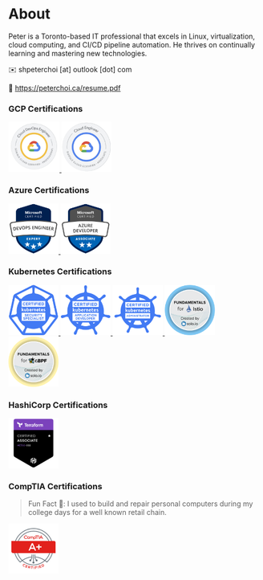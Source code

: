 # About
Peter is a Toronto-based IT professional that excels in Linux, virtualization, cloud computing, and CI/CD pipeline automation. He thrives on continually learning and mastering new technologies.

✉️ shpeterchoi [at] outlook [dot] com

📄 https://peterchoi.ca/resume.pdf

### GCP Certifications
<a href="https://www.credly.com/badges/1b38fdc5-cce9-4228-939d-2cb0c9492c4f/public_url">
<img class="icon-image" height="100" src="https://github.com/peterchoi-ca/peterchoi-ca/blob/main/img/gcp/gcp-certified-devops-engineer-pro.png" alt="GCP Certified Cloud DevOps Engineer Professional" />    
</a>
<a href="https://www.credly.com/badges/615fe55d-dd5d-486d-b1ef-4d24a2503089/public_url">
<img class="icon-image" height="100" src="https://github.com/peterchoi-ca/peterchoi-ca/blob/main/img/gcp/gcp-certified-cloud-engineer-assoc.png" alt="GCP Certified Associate Cloud Engineer" />    
</a>

### Azure Certifications
<a href="https://learn.microsoft.com/api/credentials/share/en-us/PeterChoi-6716/F4B5B7CFB59C89D0?sharingId=D29854EDD2658942">
<img class="icon-image" height="100" src="https://github.com/peterchoi-ca/peterchoi-ca/blob/main/img/az/azure-devops-engineer-expert.png" alt="Microsoft Certified DevOps Engineer Expert" />    
</a>
<a href="https://learn.microsoft.com/api/credentials/share/en-us/PeterChoi-6716/8A582D4C137BD868?sharingId=D29854EDD2658942">
<img class="icon-image" height="100" src="https://github.com/peterchoi-ca/peterchoi-ca/blob/main/img/az/azure-developer-associate.png" alt="Microsoft Certified Developer Associate" />    
</a>

### Kubernetes Certifications
<a href="https://www.credly.com/badges/6c64c064-04b3-4f97-bcf8-f8f0cd4022e6/public_url">
<img class="icon-image" height="100" src="https://github.com/peterchoi-ca/peterchoi-ca/blob/main/img/k8s/kubernetes-security-specialist.png" alt="Certified Kubernetes Security Specialist" />    
</a>
<a href="https://www.credly.com/badges/6fff1690-8f2b-4966-852a-924cabfec540/public_url">
<img class="icon-image" height="100" src="https://github.com/peterchoi-ca/peterchoi-ca/blob/main/img/k8s/kubernetes-app-dev.png" alt="Certified Kubernetes Application Developer" />    
</a>
<a href="https://www.credly.com/badges/3408e17c-1be8-4155-bf3b-6916dfc36e4e/public_url">
<img class="icon-image" height="100" src="https://github.com/peterchoi-ca/peterchoi-ca/blob/main/img/k8s/kubernetes-admin.png" alt="Certified Kubernetes Administrator" />    
</a>
<a href="https://www.credly.com/badges/7b356794-626a-45c4-baac-8d02caba0eb4/public_url">
<img class="icon-image" height="100" src="https://github.com/peterchoi-ca/peterchoi-ca/blob/main/img/k8s/istio-fundamentals.png" alt="Istio Fundamentals" />    
</a>
<a href="https://www.credly.com/badges/5707bce2-480d-405d-a3dc-99f62af264ee/public_url">
<img class="icon-image" height="100" src="https://github.com/peterchoi-ca/peterchoi-ca/blob/main/img/k8s/ebpf-fundamentals.png" alt="eBPF Fundamentals" />    
</a>

### HashiCorp Certifications
<a href="https://www.credly.com/badges/e67dff7e-3b91-4eb7-b185-8e06a4506293/public_url">
<img class="icon-image" height="100" src="https://github.com/peterchoi-ca/peterchoi-ca/blob/main/img/hashi/TF-Assoc.png" alt="Terraform Certified Associate" />    
</a>

### CompTIA Certifications
> Fun Fact 🙂: I used to build and repair personal computers during my college days for a well known retail chain.

<a href="https://www.credly.com/badges/d5fd57a2-9a51-4b37-8274-bc7960aff749/public_url">
<img class="icon-image" height="100" src="https://github.com/peterchoi-ca/peterchoi-ca/blob/main/img/misc/CompTIA_A_2B.png" alt="CompTIA A+ Certified" />    
</a>